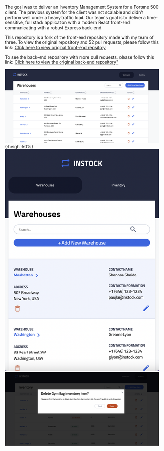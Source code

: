 The goal was to deliver an Inventory Management System for a Fortune 500 client. The previous system for the client was not scalable and didn't perform well under a heavy traffic load. Our team's goal is to deliver a time-sensitive, full stack application with a modern React front-end communicating with a robust Express back-end.

This repository is a fork of the front-end repository made with my team of three. To view the original repository and 52 pull requests, please follow this link:
[Click here to view original front-end repsitory](https://github.com/shan1y/instock-client)

To see the back-end repository with more pull requests, please follow this link:
[Click here to view the original back-end repository"](https://github.com/shan1y/instock-server)

![delete modal](/src/assets/images/deletemodal.png?raw=true "Delete Modal for Warehouse"){:height:50%}
![warehouselist in mobile version](/src/assets/images/mobile.png?raw=true "Mobile Warehouse List")
![Warehouselist in desktop version](/src/assets/images/Screen%20Shot%202022-09-12%20at%2011.32.46%20AM.png?raw=true "Desktop Warehouselist")